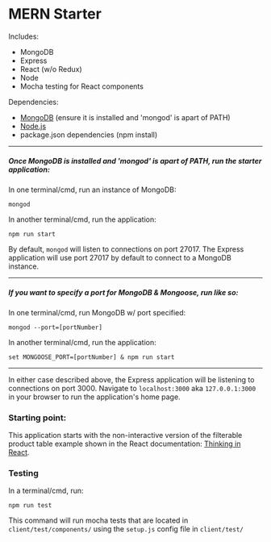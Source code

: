 # MERN Starter

Includes:
* MongoDB
* Express
* React (w/o Redux)
* Node
* Mocha testing for React components

Dependencies:

 * [MongoDB](https://www.mongodb.com/) (ensure it is installed and 'mongod' is apart of PATH)
 * [Node.js](https://nodejs.org/en/)
 * package.json dependencies (npm install)

_____________

##### Once MongoDB is installed and 'mongod' is apart of PATH, run the starter application:

In one terminal/cmd, run an instance of MongoDB:
```
mongod
```

In another terminal/cmd, run the application:
```
npm run start
```

By default, `mongod` will listen to connections on port 27017. The Express application will use port 27017 by default to connect to a MongoDB instance.

______________

##### If you want to specify a port for MongoDB & Mongoose, run like so:

In one terminal/cmd, run MongoDB w/ port specified:
```
mongod --port=[portNumber]
```

In another terminal/cmd, run the application:
```
set MONGOOSE_PORT=[portNumber] & npm run start
```

______________

In either case described above, the Express application will be listening to connections on port 3000. Navigate to `localhost:3000` aka `127.0.0.1:3000` in your browser to run the application's home page.

### Starting point:

This application starts with the non-interactive version of the filterable product table example shown in the React documentation: [Thinking in React](https://facebook.github.io/react/docs/thinking-in-react.html).


### Testing

In a terminal/cmd, run:
```
npm run test
```

This command will run mocha tests that are located in `client/test/components/` using the `setup.js` config file in `client/test/`
